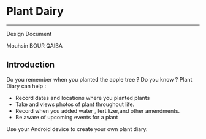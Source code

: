 # Plant Dairy
---
Design Document

Mouhsin BOUR QAIBA

## Introduction

Do you remember when you planted the  apple tree ? Do you know ? Plant Diary can help :

- Record dates and locations where you planted plants 
- Take and views photos of plant throughout life. 
- Record when you added water , fertilizer,and other amendments.
- Be aware of upcoming events for a plant

Use your Android device to create your own plant diary.
